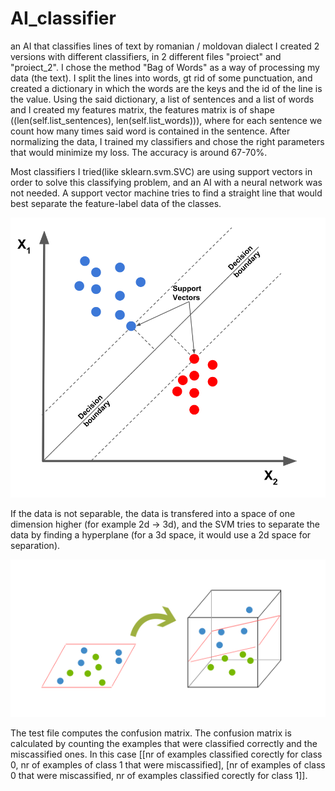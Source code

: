 # AI_classifier
an AI that classifies lines of text by romanian / moldovan dialect
I created 2 versions with different classifiers, in 2 different files "proiect" and "proiect_2". I chose the method "Bag of Words" as a way of processing my data (the text). 
I split the lines into words, gt rid of some punctuation, and created a dictionary in which the words are the keys and the id of the line is the value.
Using the said dictionary, a list of sentences and a list of words and I created my features matrix, the features matrix is of shape 
((len(self.list_sentences), len(self.list_words))), where for each sentence we count how many times said word is contained in the sentence. After normalizing the data, 
I trained my classifiers and chose the right parameters that would minimize my loss. The accuracy is around 67-70%.

Most classifiers I tried(like sklearn.svm.SVC) are using support vectors in order to solve this classifying problem, and an AI with a neural network was not needed.
A support vector machine tries to find a straight line that would best separate the feature-label data of the classes. 

![Screenshot](support-vectors-and-maximum-margin.png)

If the data is not separable, the data is transfered into a space of one dimension higher (for example 2d -> 3d), and the SVM tries to separate the data by finding a hyperplane 
(for a 3d space, it would use a 2d space for separation).

![Screenshot](svm.png)

The test file computes the confusion matrix. The confusion matrix is calculated by counting the examples that were classified correctly and the miscassified ones. 
In this case [[nr of examples classified corectly for class 0, nr of examples of class 1 that were miscassified], 
[nr of examples of class 0 that were miscassified, nr of examples classified corectly for class 1]]. 

